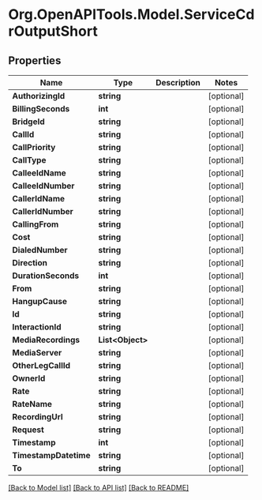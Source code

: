 # Org.OpenAPITools.Model.ServiceCdrOutputShort

## Properties

Name | Type | Description | Notes
------------ | ------------- | ------------- | -------------
**AuthorizingId** | **string** |  | [optional] 
**BillingSeconds** | **int** |  | [optional] 
**BridgeId** | **string** |  | [optional] 
**CallId** | **string** |  | [optional] 
**CallPriority** | **string** |  | [optional] 
**CallType** | **string** |  | [optional] 
**CalleeIdName** | **string** |  | [optional] 
**CalleeIdNumber** | **string** |  | [optional] 
**CallerIdName** | **string** |  | [optional] 
**CallerIdNumber** | **string** |  | [optional] 
**CallingFrom** | **string** |  | [optional] 
**Cost** | **string** |  | [optional] 
**DialedNumber** | **string** |  | [optional] 
**Direction** | **string** |  | [optional] 
**DurationSeconds** | **int** |  | [optional] 
**From** | **string** |  | [optional] 
**HangupCause** | **string** |  | [optional] 
**Id** | **string** |  | [optional] 
**InteractionId** | **string** |  | [optional] 
**MediaRecordings** | **List&lt;Object&gt;** |  | [optional] 
**MediaServer** | **string** |  | [optional] 
**OtherLegCallId** | **string** |  | [optional] 
**OwnerId** | **string** |  | [optional] 
**Rate** | **string** |  | [optional] 
**RateName** | **string** |  | [optional] 
**RecordingUrl** | **string** |  | [optional] 
**Request** | **string** |  | [optional] 
**Timestamp** | **int** |  | [optional] 
**TimestampDatetime** | **string** |  | [optional] 
**To** | **string** |  | [optional] 

[[Back to Model list]](../README.md#documentation-for-models) [[Back to API list]](../README.md#documentation-for-api-endpoints) [[Back to README]](../README.md)

